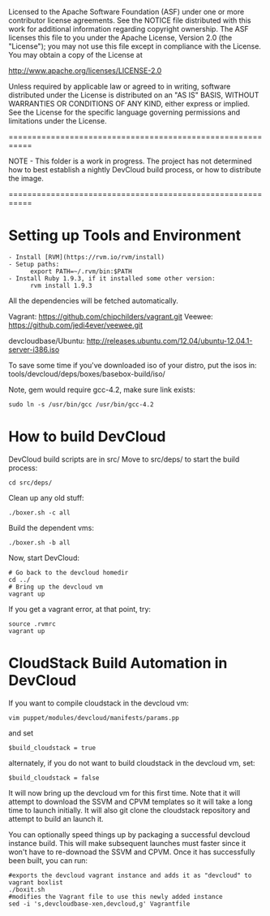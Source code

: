 Licensed to the Apache Software Foundation (ASF) under one
or more contributor license agreements.  See the NOTICE file
distributed with this work for additional information
regarding copyright ownership.  The ASF licenses this file
to you under the Apache License, Version 2.0 (the
"License"); you may not use this file except in compliance
with the License.  You may obtain a copy of the License at

  http://www.apache.org/licenses/LICENSE-2.0

Unless required by applicable law or agreed to in writing,
software distributed under the License is distributed on an
"AS IS" BASIS, WITHOUT WARRANTIES OR CONDITIONS OF ANY
KIND, either express or implied.  See the License for the
specific language governing permissions and limitations
under the License.

===========================================================

NOTE - This folder is a work in progress.  The project has not determined
how to best establish a nightly DevCloud build process, or how to distribute
the image.

===========================================================

# Setting up Tools and Environment

    - Install [RVM](https://rvm.io/rvm/install)
    - Setup paths:
          export PATH=~/.rvm/bin:$PATH
    - Install Ruby 1.9.3, if it installed some other version:
          rvm install 1.9.3

All the dependencies will be fetched automatically.

Vagrant: https://github.com/chipchilders/vagrant.git
Veewee:  https://github.com/jedi4ever/veewee.git

devcloudbase/Ubuntu: http://releases.ubuntu.com/12.04/ubuntu-12.04.1-server-i386.iso

To save some time if you've downloaded iso of your distro, put the isos in:
tools/devcloud/deps/boxes/basebox-build/iso/

Note, gem would require gcc-4.2, make sure link exists:

    sudo ln -s /usr/bin/gcc /usr/bin/gcc-4.2

# How to build DevCloud

DevCloud build scripts are in src/
Move to src/deps/ to start the build process:

    cd src/deps/

Clean up any old stuff:

    ./boxer.sh -c all

Build the dependent vms:

    ./boxer.sh -b all

Now, start DevCloud:

    # Go back to the devcloud homedir
    cd ../
    # Bring up the devcloud vm
    vagrant up

If you get a vagrant error, at that point, try:

    source .rvmrc
    vagrant up

# CloudStack Build Automation in DevCloud

If you want to compile cloudstack in the devcloud vm:

    vim puppet/modules/devcloud/manifests/params.pp

and set

    $build_cloudstack = true

alternately, if you do not want to build cloudstack in the devcloud vm, set:

    $build_cloudstack = false


It will now bring up the devcloud vm for this first time.  Note that it will
attempt to download the SSVM and CPVM templates so it will take a long time to
launch initially.  It will also git clone the cloudstack repository and attempt
to build an launch it.

You can optionally speed things up by packaging a successful devcloud instance
build.  This will make subsequent launches must faster since it won't have to
re-downoad the SSVM and CPVM.  Once it has successfully been built, you can run:

    #exports the devcloud vagrant instance and adds it as "devcloud" to vagrant boxlist
    ./boxit.sh
    #modifies the Vagrant file to use this newly added instance
    sed -i 's,devcloudbase-xen,devcloud,g' Vagrantfile
